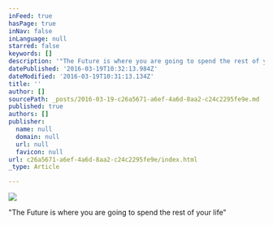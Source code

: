 ```yaml
---
inFeed: true
hasPage: true
inNav: false
inLanguage: null
starred: false
keywords: []
description: '"The Future is where you are going to spend the rest of your life"'
datePublished: '2016-03-19T10:32:13.984Z'
dateModified: '2016-03-19T10:31:13.134Z'
title: ''
author: []
sourcePath: _posts/2016-03-19-c26a5671-a6ef-4a6d-8aa2-c24c2295fe9e.md
published: true
authors: []
publisher:
  name: null
  domain: null
  url: null
  favicon: null
url: c26a5671-a6ef-4a6d-8aa2-c24c2295fe9e/index.html
_type: Article

---
```

![](https://the-grid-user-content.s3-us-west-2.amazonaws.com/59f66c2e-8aba-4b2a-af0a-49bf7509e02b.jpg)

"The Future is where you are going to spend the rest of your life"